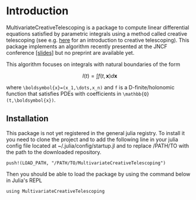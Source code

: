 # Introduction

MultivariateCreativeTelescoping is a package to compute linear differential equations satisfied by parametric integrals using a method called creative telescoping (see e.g. [here](https://theses.hal.science/tel-01069831) for an introduction to creative telescoping). This package implements an algorithm recently presented at the JNCF conference [[slides]](https://www.cirm-math.fr/RepOrga/3047/Slides/Brochet.pdf) but no preprint are available yet. 

This algorithm focuses on integrals with natural boundaries of the form 
```math
    I(t) = \int f(t, \boldsymbol{x}) d \boldsymbol{x}
```
where ``\boldsymbol{x}=(x_1,\dots,x_n)`` and ``f`` is a D-finite/holonomic function that satisfies PDEs with coefficients in ``\mathbb{Q}(t,\boldsymbol{x})``.


## Installation

This package is not yet registered in the general julia registry. To install it you need to clone the project and to add the following line in your julia config file located at ~/.julia/config/startup.jl and to replace /PATH/TO with the path to the downloaded repository. 
```
push!(LOAD_PATH, "/PATH/TO/MultivariateCreativeTelescoping")
```

Then you should be able to load the package by using the command below in Julia's REPL 
```
using MultivariateCreativeTelescoping
```


